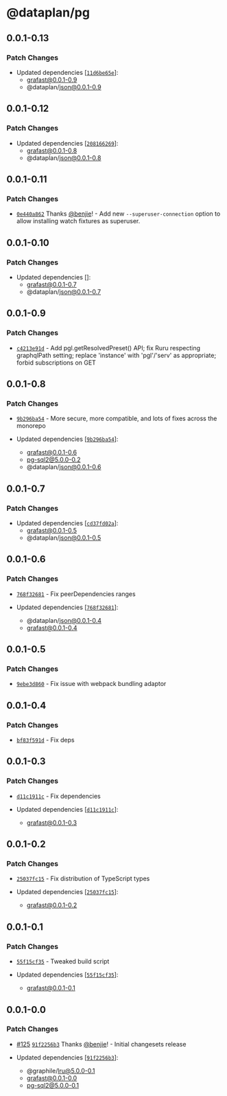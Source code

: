 # @dataplan/pg

## 0.0.1-0.13

### Patch Changes

- Updated dependencies
  [[`11d6be65e`](https://github.com/benjie/postgraphile-private/commit/11d6be65e0da489f8ab3e3a8b8db145f8b2147ad)]:
  - grafast@0.0.1-0.9
  - @dataplan/json@0.0.1-0.9

## 0.0.1-0.12

### Patch Changes

- Updated dependencies
  [[`208166269`](https://github.com/benjie/postgraphile-private/commit/208166269177d6e278b056e1c77d26a2d8f59f49)]:
  - grafast@0.0.1-0.8
  - @dataplan/json@0.0.1-0.8

## 0.0.1-0.11

### Patch Changes

- [`0e440a862`](https://github.com/benjie/postgraphile-private/commit/0e440a862d29e8db40fd72413223a10de885ef46)
  Thanks [@benjie](https://github.com/benjie)! - Add new
  `--superuser-connection` option to allow installing watch fixtures as
  superuser.

## 0.0.1-0.10

### Patch Changes

- Updated dependencies []:
  - grafast@0.0.1-0.7
  - @dataplan/json@0.0.1-0.7

## 0.0.1-0.9

### Patch Changes

- [`c4213e91d`](undefined) - Add pgl.getResolvedPreset() API; fix Ruru
  respecting graphqlPath setting; replace 'instance' with 'pgl'/'serv' as
  appropriate; forbid subscriptions on GET

## 0.0.1-0.8

### Patch Changes

- [`9b296ba54`](undefined) - More secure, more compatible, and lots of fixes
  across the monorepo

- Updated dependencies [[`9b296ba54`](undefined)]:
  - grafast@0.0.1-0.6
  - pg-sql2@5.0.0-0.2
  - @dataplan/json@0.0.1-0.6

## 0.0.1-0.7

### Patch Changes

- Updated dependencies [[`cd37fd02a`](undefined)]:
  - grafast@0.0.1-0.5
  - @dataplan/json@0.0.1-0.5

## 0.0.1-0.6

### Patch Changes

- [`768f32681`](undefined) - Fix peerDependencies ranges

- Updated dependencies [[`768f32681`](undefined)]:
  - @dataplan/json@0.0.1-0.4
  - grafast@0.0.1-0.4

## 0.0.1-0.5

### Patch Changes

- [`9ebe3d860`](undefined) - Fix issue with webpack bundling adaptor

## 0.0.1-0.4

### Patch Changes

- [`bf83f591d`](undefined) - Fix deps

## 0.0.1-0.3

### Patch Changes

- [`d11c1911c`](undefined) - Fix dependencies

- Updated dependencies [[`d11c1911c`](undefined)]:
  - grafast@0.0.1-0.3

## 0.0.1-0.2

### Patch Changes

- [`25037fc15`](undefined) - Fix distribution of TypeScript types

- Updated dependencies [[`25037fc15`](undefined)]:
  - grafast@0.0.1-0.2

## 0.0.1-0.1

### Patch Changes

- [`55f15cf35`](undefined) - Tweaked build script

- Updated dependencies [[`55f15cf35`](undefined)]:
  - grafast@0.0.1-0.1

## 0.0.1-0.0

### Patch Changes

- [#125](https://github.com/benjie/postgraphile-private/pull/125)
  [`91f2256b3`](https://github.com/benjie/postgraphile-private/commit/91f2256b3fd699bec19fc86f1ca79df057e58639)
  Thanks [@benjie](https://github.com/benjie)! - Initial changesets release

- Updated dependencies
  [[`91f2256b3`](https://github.com/benjie/postgraphile-private/commit/91f2256b3fd699bec19fc86f1ca79df057e58639)]:
  - @graphile/lru@5.0.0-0.1
  - grafast@0.0.1-0.0
  - pg-sql2@5.0.0-0.1
